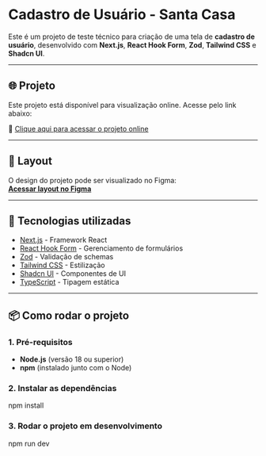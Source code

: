 # Cadastro de Usuário - Santa Casa

Este é um projeto de teste técnico para criação de uma tela de **cadastro de usuário**, desenvolvido com **Next.js**, **React Hook Form**, **Zod**, **Tailwind CSS** e **Shadcn UI**.

---

## 🌐 Projeto

Este projeto está disponível para visualização online. Acesse pelo link abaixo:

🔗 [Clique aqui para acessar o projeto online](https://user-registration-sc.netlify.app)

---

## 🎨 Layout
O design do projeto pode ser visualizado no Figma:  
[**Acessar layout no Figma**](https://www.figma.com/design/vVuWTaTEYzzR4Ec9K6sZHH/SantaCasaV1?m=auto&t=ZdjeLwMW11Oxe0tA-1)

---

## 🚀 Tecnologias utilizadas
- [Next.js](https://nextjs.org/) - Framework React
- [React Hook Form](https://react-hook-form.com/) - Gerenciamento de formulários
- [Zod](https://zod.dev/) - Validação de schemas
- [Tailwind CSS](https://tailwindcss.com/) - Estilização
- [Shadcn UI](https://ui.shadcn.com/) - Componentes de UI
- [TypeScript](https://www.typescriptlang.org/) - Tipagem estática

---

## 📦 Como rodar o projeto

### **1. Pré-requisitos**
- **Node.js** (versão 18 ou superior)
- **npm** (instalado junto com o Node)

### **2. Instalar as dependências**
npm install

### **3. Rodar o projeto em desenvolvimento**
npm run dev
